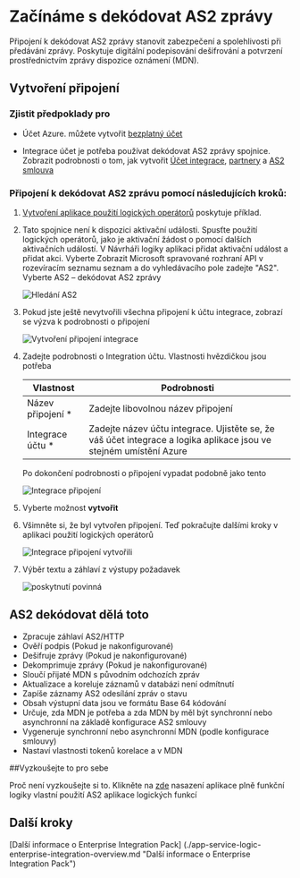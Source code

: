 <properties 
    pageTitle="Další informace o podnikové integrace Pack dekódovat AS2 zprávy Connctor | Služba Microsoft Azure aplikací | Microsoft Azure" 
    description="Naučte se používat partnery v aplikacích Enterprise integrace Pack a logika" 
    services="logic-apps" 
    documentationCenter=".net,nodejs,java"
    authors="padmavc" 
    manager="erikre" 
    editor=""/>

<tags 
    ms.service="logic-apps" 
    ms.workload="integration" 
    ms.tgt_pltfrm="na" 
    ms.devlang="na" 
    ms.topic="article" 
    ms.date="08/15/2016" 
    ms.author="padmavc"/>

# <a name="get-started-with-decode-as2-message"></a>Začínáme s dekódovat AS2 zprávy

Připojení k dekódovat AS2 zprávy stanovit zabezpečení a spolehlivosti při předávání zprávy. Poskytuje digitální podepisování dešifrování a potvrzení prostřednictvím zprávy dispozice oznámení (MDN).

## <a name="create-the-connection"></a>Vytvoření připojení

### <a name="prerequisites"></a>Zjistit předpoklady pro

* Účet Azure. můžete vytvořit [bezplatný účet](https://azure.microsoft.com/free)

* Integrace účet je potřeba používat dekódovat AS2 zprávy spojnice. Zobrazit podrobnosti o tom, jak vytvořit [Účet integrace](./app-service-logic-enterprise-integration-create-integration-account.md), [partnery](./app-service-logic-enterprise-integration-partners.md) a [AS2 smlouva](./app-service-logic-enterprise-integration-as2.md)

### <a name="connect-to-decode-as2-message-using-the-following-steps"></a>Připojení k dekódovat AS2 zprávu pomocí následujících kroků:

1. [Vytvoření aplikace použití logických operátorů](./app-service-logic-create-a-logic-app.md) poskytuje příklad.

2. Tato spojnice není k dispozici aktivační události. Spusťte použití logických operátorů, jako je aktivační žádost o pomocí dalších aktivačních událostí.  V Návrháři logiky aplikaci přidat aktivační událost a přidat akci.  Vyberte Zobrazit Microsoft spravované rozhraní API v rozevíracím seznamu seznam a do vyhledávacího pole zadejte "AS2".  Vyberte AS2 – dekódovat AS2 zprávy

    ![Hledání AS2](./media/app-service-logic-enterprise-integration-AS2connector/as2decodeimage1.png)

3. Pokud jste ještě nevytvořili všechna připojení k účtu integrace, zobrazí se výzva k podrobnosti o připojení

    ![Vytvoření připojení integrace](./media/app-service-logic-enterprise-integration-AS2connector/as2decodeimage2.png)

4. Zadejte podrobnosti o Integration účtu.  Vlastnosti hvězdičkou jsou potřeba

  	| Vlastnost   | Podrobnosti |
  	| --------   | ------- |
  	| Název připojení *    | Zadejte libovolnou název připojení |
  	| Integrace účtu * | Zadejte název účtu integrace. Ujistěte se, že váš účet integrace a logika aplikace jsou ve stejném umístění Azure |

    Po dokončení podrobnosti o připojení vypadat podobně jako tento

    ![Integrace připojení](./media/app-service-logic-enterprise-integration-AS2connector/as2decodeimage3.png)

5. Vyberte možnost **vytvořit**
    
6. Všimněte si, že byl vytvořen připojení.  Teď pokračujte dalšími kroky v aplikaci použití logických operátorů

    ![Integrace připojení vytvořili](./media/app-service-logic-enterprise-integration-AS2connector/as2decodeimage4.png) 

7. Výběr textu a záhlaví z výstupy požadavek

    ![poskytnutí povinná](./media/app-service-logic-enterprise-integration-AS2connector/as2decodeimage5.png) 

## <a name="the-as2-decode-does-the-following"></a>AS2 dekódovat dělá toto

* Zpracuje záhlaví AS2/HTTP
* Ověří podpis (Pokud je nakonfigurované)
* Dešifruje zprávy (Pokud je nakonfigurované)
* Dekomprimuje zprávy (Pokud je nakonfigurované)
* Sloučí přijaté MDN s původním odchozích zpráv
* Aktualizace a koreluje záznamů v databázi není odmítnutí
* Zapíše záznamy AS2 odesílání zpráv o stavu
* Obsah výstupní data jsou ve formátu Base 64 kódování
* Určuje, zda MDN je potřeba a zda MDN by měl být synchronní nebo asynchronní na základě konfigurace AS2 smlouvy
* Vygeneruje synchronní nebo asynchronní MDN (podle konfigurace smlouvy)
* Nastaví vlastnosti tokenů korelace a v MDN

##<a name="try-it-for-yourself"></a>Vyzkoušejte to pro sebe

Proč není vyzkoušejte si to. Klikněte na [zde](https://azure.microsoft.com/documentation/templates/201-logic-app-as2-send-receive/) nasazení aplikace plně funkční logiky vlastní použití AS2 aplikace logických funkcí 

## <a name="next-steps"></a>Další kroky

[Další informace o Enterprise Integration Pack] (./app-service-logic-enterprise-integration-overview.md "Další informace o Enterprise Integration Pack") 